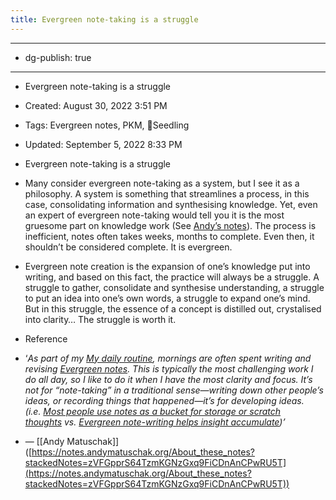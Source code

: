 ```yaml
---
title: Evergreen note-taking is a struggle
---
```


- --

- dg-publish: true

- --

- Evergreen note-taking is a struggle

- Created: August 30, 2022 3:51 PM

- Tags: Evergreen notes, PKM, 🌱Seedling

- Updated: September 5, 2022 8:33 PM

- Evergreen note-taking is a struggle

- Many consider evergreen note-taking as a system, but I see it as a philosophy. A system is something that streamlines a process, in this case, consolidating information and synthesising knowledge. Yet, even an expert of evergreen note-taking would tell you it is the most gruesome part on knowledge work (See [Andy’s notes](https://notes.andymatuschak.org/About_these_notes?stackedNotes=zVFGpprS64TzmKGNzGxq9FiCDnAnCPwRU5T)). The process is inefficient, notes often takes weeks, months to complete. Even then, it shouldn’t be considered complete. It is evergreen.

- Evergreen note creation is the expansion of one’s knowledge put into writing, and based on this fact, the practice will always be a struggle. A struggle to gather, consolidate and synthesise understanding, a struggle to put an idea into one’s own words, a struggle to expand one’s mind. But in this struggle, the essence of a concept is distilled out, crystalised into clarity… The struggle is worth it.

- Reference

- ‘*As part of my [My daily routine](https://notes.andymatuschak.org/z3x7AvJgYzmgEY4kcKdSY2aYxdqWYpTyPqRs8), mornings are often spent writing and revising [Evergreen notes](https://notes.andymatuschak.org/z4SDCZQeRo4xFEQ8H4qrSqd68ucpgE6LU155C). This is typically the most challenging work I do all day, so I like to do it when I have the most clarity and focus. It’s not for “note-taking” in a traditional sense—writing down other people’s ideas, or recording things that happened—it’s for developing ideas. (i.e. [Most people use notes as a bucket for storage or scratch thoughts](https://notes.andymatuschak.org/z5nw1rPzimCJYyMknDujwvP344Hv3ixCZRZV2) vs. [Evergreen note-writing helps insight accumulate](https://notes.andymatuschak.org/z6cFzJWgj9vZpnrQsjrZ8yCNREzCTgyFeVZTb))’*

- — [[Andy Matuschak]] ([https://notes.andymatuschak.org/About_these_notes?stackedNotes=zVFGpprS64TzmKGNzGxq9FiCDnAnCPwRU5T](https://notes.andymatuschak.org/About_these_notes?stackedNotes=zVFGpprS64TzmKGNzGxq9FiCDnAnCPwRU5T))
